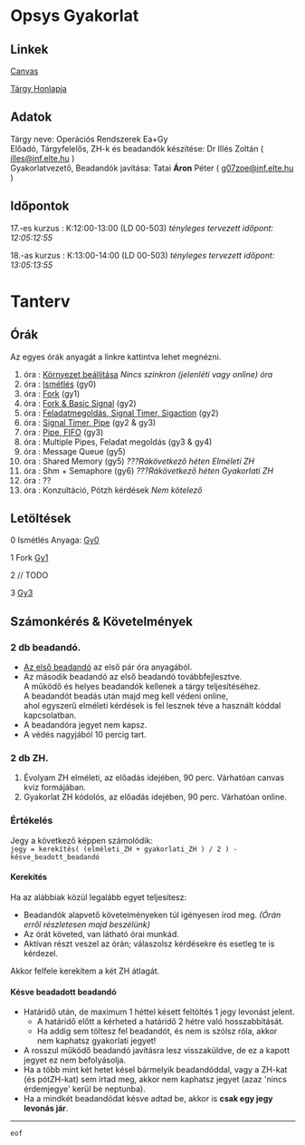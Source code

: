 # Opsys Gyakorlat

## Linkek

[Canvas](https://canvas.elte.hu/courses/35103)  

[Tárgy Honlapja](https://opsys.inf.elte.hu/)

## Adatok

Tárgy neve: Operációs Rendszerek Ea+Gy  
Előadó, Tárgyfelelős, ZH-k és beadandók készítése: Dr Illés Zoltán ( illes@inf.elte.hu ) \
Gyakorlatvezető, Beadandók javítása: Tatai __Áron__ Péter ( g07zoe@inf.elte.hu )

## Időpontok

17.-es kurzus : K:12:00-13:00 (LD 00-503)  _tényleges tervezett időpont: 12:05:12:55_

18.-as kurzus : K:13:00-14:00 (LD 00-503)  _tényleges tervezett időpont: 13:05:13:55_

# Tanterv

## Órák

Az egyes órák anyagát a linkre kattintva lehet megnézni.

1. óra : [Környezet beállítása](prep.md) _Nincs szinkron (jelenléti vagy online) óra_
2. óra : [Ismétlés](gy0.md) (gy0)
3. óra : [Fork](gy1.md) (gy1)
4. óra : [Fork & Basic Signal](gy2.md) (gy2)
5. óra : [Feladatmegoldás, Signal Timer, Sigaction](gy3.md) (gy2)
6. óra : [Signal Timer, Pipe](gy4.md) (gy2 & gy3)
7. óra : [Pipe, FIFO](gy5.md) (gy3)
8. óra : Multiple Pipes, Feladat megoldás (gy3 & gy4)
9. óra : Message Queue (gy5)
10. óra : Shared Memory (gy5) _???Rákövetkező héten Elméleti ZH_
11. óra : Shm + Semaphore (gy6) _???Rákövetkező héten Gyakorlati ZH_
12. óra : ??
13. óra : Konzultáció, Pótzh kérdések _Nem kötelező_

## Letöltések

0 Ismétlés
Anyaga: [Gy0](https://github.com/rontap/elteik-web/raw/main/teaching/opsys/materials/gy0-revision/gy0-opsys.zip)

1 Fork [Gy1](https://github.com/rontap/elteik-web/raw/main/teaching/opsys/materials/gy1/gy1-opsys.zip)

2 // TODO

3 [Gy3](https://github.com/rontap/elteik-web/raw/main/teaching/opsys/materials/gy3/gy03.zip)

## Számonkérés & Követelmények

### 2 db beadandó.

- [Az első beadandó](bead.md) az első pár óra anyagából.
- Az második beadandó az első beadandó továbbfejlesztve.   
  A működő és helyes beadandók kellenek a tárgy teljesítéséhez.  
  A beadandót beadás után majd meg kell védeni online,  
  ahol egyszerű elméleti kérdések is fel lesznek téve a
  használt kóddal kapcsolatban.
- A beadandóra jegyet nem kapsz.
- A védés nagyjából 10 percig tart.

### 2 db ZH.

1. Évolyam ZH elméleti, az előadás idejében, 90 perc. Várhatóan canvas kvíz formájában.
2. Gyakorlat ZH kódolós, az előadás idejében, 90 perc. Várhatóan online.

### Értékelés

Jegy a következő képpen számolódik:  
`jegy = kerekítés( (elméleti_ZH + gyakorlati_ZH ) / 2 ) - késve_beadott_beadandó`

#### Kerekítés

Ha az alábbiak közül legalább egyet teljesítesz:

- Beadandók alapvető követelményeken túl igényesen írod meg. _(Órán erről részletesen majd beszélünk)_
- Az órát követed, van látható órai munkád.
- Aktívan részt veszel az órán; válaszolsz kérdésekre és esetleg te is kérdezel.

Akkor felfele kerekítem a két ZH átlagát.

#### Késve beadadott beadandó

- Határidő után, de maximum 1 héttel késett feltöltés 1 jegy levonást jelent.
    - A határidő előtt a kérheted a határidő 2 hétre való hosszabbítását.
    - Ha addig sem töltesz fel beadandót, és nem is szólsz róla, akkor nem kaphatsz gyakorlati jegyet!
- A rosszul működő beadandó javításra lesz visszaküldve, de ez a kapott jegyet ez nem
  befolyásolja.
- Ha a több mint két hetet késel bármelyik beadandóddal, vagy a ZH-kat (és pótZH-kat) sem írtad meg, akkor nem
  kaphatsz jegyet (azaz 'nincs érdemjegye' kerül be neptunba).
- Ha a mindkét beadandódat késve adtad be, akkor is **csak egy jegy levonás jár**.

---
`eof`
